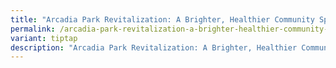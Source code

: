 ```yaml
---
title: "Arcadia Park Revitalization: A Brighter, Healthier Community Space"
permalink: /arcadia-park-revitalization-a-brighter-healthier-community-space/
variant: tiptap
description: "Arcadia Park Revitalization: A Brighter, Healthier Community Space"
---
```

